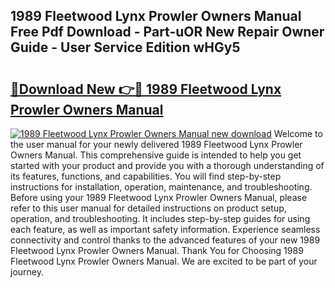 ## 1989 Fleetwood Lynx Prowler Owners Manual Free Pdf Download - Part-uOR New Repair Owner Guide - User Service Edition wHGy5

# <h2><a href="http://bc66306.oget.top/?id=1989+Fleetwood+Lynx+Prowler+Owners+Manual">🔗Download New 👉🔴 1989 Fleetwood Lynx Prowler Owners Manual</a></h2>

[![1989 Fleetwood Lynx Prowler Owners Manual new download](https://i.imgur.com/5g1atiW.png)](http://bc66306.oget.top/?id=1989+Fleetwood+Lynx+Prowler+Owners+Manual)
Welcome to the user manual for your newly delivered 1989 Fleetwood Lynx Prowler Owners Manual. This comprehensive guide is intended to help you get started with your product and provide you with a thorough understanding of its features, functions, and capabilities. You will find step-by-step instructions for installation, operation, maintenance, and troubleshooting. Before using your 1989 Fleetwood Lynx Prowler Owners Manual, please refer to this user manual for detailed instructions on product setup, operation, and troubleshooting. It includes step-by-step guides for using each feature, as well as important safety information. Experience seamless connectivity and control thanks to the advanced features of your new 1989 Fleetwood Lynx Prowler Owners Manual. Thank You for Choosing 1989 Fleetwood Lynx Prowler Owners Manual. We are excited to be part of your journey.
